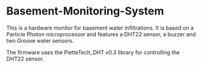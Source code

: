 # Basement-Monitoring-System
This is a hardware monitor for basement water infiltrations. 
It is based on a Particle Photon microprocessor and features a DHT22 sensor, a buzzer and two Groove water sensors.

The firmware uses the PietteTech_DHT v0.3 library for controlling the DHT22 sensor.
